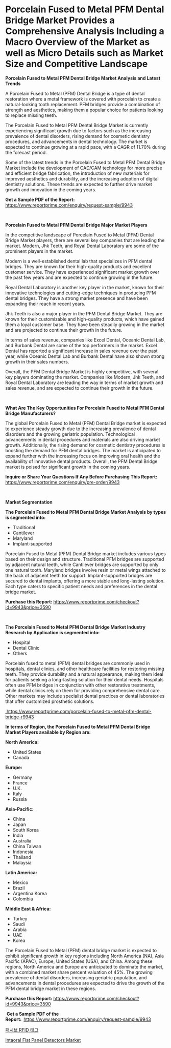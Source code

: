 <p><h1>Porcelain Fused to Metal PFM Dental Bridge Market Provides a Comprehensive Analysis Including a Macro Overview of the Market as well as Micro Details such as Market Size and Competitive Landscape</h1></p><p><strong>Porcelain Fused to Metal PFM Dental Bridge Market Analysis and Latest Trends</strong></p>
<p><p>A Porcelain Fused to Metal (PFM) Dental Bridge is a type of dental restoration where a metal framework is covered with porcelain to create a natural-looking tooth replacement. PFM bridges provide a combination of strength and aesthetics, making them a popular choice for patients looking to replace missing teeth.</p><p>The Porcelain Fused to Metal PFM Dental Bridge Market is currently experiencing significant growth due to factors such as the increasing prevalence of dental disorders, rising demand for cosmetic dentistry procedures, and advancements in dental technology. The market is expected to continue growing at a rapid pace, with a CAGR of 11.70% during the forecast period.</p><p>Some of the latest trends in the Porcelain Fused to Metal PFM Dental Bridge Market include the development of CAD/CAM technology for more precise and efficient bridge fabrication, the introduction of new materials for improved aesthetics and durability, and the increasing adoption of digital dentistry solutions. These trends are expected to further drive market growth and innovation in the coming years.</p></p>
<p><strong>Get a Sample PDF of the Report:&nbsp;</strong> <a href="https://www.reportprime.com/enquiry/request-sample/9943">https://www.reportprime.com/enquiry/request-sample/9943</a></p>
<p>&nbsp;</p>
<p><strong>Porcelain Fused to Metal PFM Dental Bridge Major Market Players</strong></p>
<p><p>In the competitive landscape of Porcelain Fused to Metal (PFM) Dental Bridge Market players, there are several key companies that are leading the market. Modern, Jhk Teeth, and Royal Dental Laboratory are some of the prominent players in the market. </p><p>Modern is a well-established dental lab that specializes in PFM dental bridges. They are known for their high-quality products and excellent customer service. They have experienced significant market growth over the past few years and are expected to continue growing in the future.</p><p>Royal Dental Laboratory is another key player in the market, known for their innovative technologies and cutting-edge techniques in producing PFM dental bridges. They have a strong market presence and have been expanding their reach in recent years. </p><p>Jhk Teeth is also a major player in the PFM Dental Bridge Market. They are known for their customizable and high-quality products, which have gained them a loyal customer base. They have been steadily growing in the market and are projected to continue their growth in the future.</p><p>In terms of sales revenue, companies like Excel Dental, Oceanic Dental Lab, and Burbank Dental are some of the top performers in the market. Excel Dental has reported a significant increase in sales revenue over the past year, while Oceanic Dental Lab and Burbank Dental have also shown strong growth in their sales numbers.</p><p>Overall, the PFM Dental Bridge Market is highly competitive, with several key players dominating the market. Companies like Modern, Jhk Teeth, and Royal Dental Laboratory are leading the way in terms of market growth and sales revenue, and are expected to continue their growth in the future.</p></p>
<p>&nbsp;</p>
<p><strong>What Are The Key Opportunities For Porcelain Fused to Metal PFM Dental Bridge Manufacturers?</strong></p>
<p><p>The global Porcelain Fused to Metal (PFM) Dental Bridge market is expected to experience steady growth due to the increasing prevalence of dental disorders and the growing geriatric population. Technological advancements in dental procedures and materials are also driving market growth. Additionally, the rising demand for cosmetic dentistry procedures is boosting the demand for PFM dental bridges. The market is anticipated to expand further with the increasing focus on improving oral health and the availability of innovative dental products. Overall, the PFM Dental Bridge market is poised for significant growth in the coming years.</p></p>
<p><strong>Inquire or Share Your Questions If Any Before Purchasing This Report:</strong> <a href="https://www.reportprime.com/enquiry/pre-order/9943">https://www.reportprime.com/enquiry/pre-order/9943</a></p>
<p>&nbsp;</p>
<p><strong>Market Segmentation</strong></p>
<p><strong>The Porcelain Fused to Metal PFM Dental Bridge Market Analysis by types is segmented into:</strong></p>
<p><ul><li>Traditional</li><li>Cantilever</li><li>Maryland</li><li>Implant-supported</li></ul></p>
<p><p>Porcelain Fused to Metal (PFM) Dental Bridge market includes various types based on their design and structure. Traditional PFM bridges are supported by adjacent natural teeth, while Cantilever bridges are supported by only one natural tooth. Maryland bridges involve resin or metal wings attached to the back of adjacent teeth for support. Implant-supported bridges are secured to dental implants, offering a more stable and long-lasting solution. Each type caters to specific patient needs and preferences in the dental bridge market.</p></p>
<p><strong>Purchase this Report:&nbsp;</strong><a href="https://www.reportprime.com/checkout?id=9943&price=3590">https://www.reportprime.com/checkout?id=9943&price=3590</a></p>
<p>&nbsp;</p>
<p><strong>The Porcelain Fused to Metal PFM Dental Bridge Market Industry Research by Application is segmented into:</strong></p>
<p><ul><li>Hospital</li><li>Dental Clinic</li><li>Others</li></ul></p>
<p><p>Porcelain fused to metal (PFM) dental bridges are commonly used in hospitals, dental clinics, and other healthcare facilities for restoring missing teeth. They provide durability and a natural appearance, making them ideal for patients seeking a long-lasting solution for their dental needs. Hospitals often use PFM bridges in conjunction with other restorative treatments, while dental clinics rely on them for providing comprehensive dental care. Other markets may include specialist dental practices or dental laboratories that offer customized prosthetic solutions.</p></p>
<p><a href="https://www.reportprime.com/porcelain-fused-to-metal-pfm-dental-bridge-r9943">&nbsp;https://www.reportprime.com/porcelain-fused-to-metal-pfm-dental-bridge-r9943</a></p>
<p><strong>In terms of Region, the Porcelain Fused to Metal PFM Dental Bridge Market Players available by Region are:</strong></p>
<p>
    <p> <strong> North America: </strong>
        <ul>
            <li>United States</li>
            <li>Canada</li>
        </ul>
        </p> 
    <p> <strong> Europe: </strong>
        <ul>
            <li>Germany</li>
            <li>France</li>
            <li>U.K.</li>
            <li>Italy</li>
            <li>Russia</li>
        </ul>
        </p> 
    <p> <strong> Asia-Pacific: </strong>
        <ul>
            <li>China</li>
            <li>Japan</li>
            <li>South Korea</li>
            <li>India</li>
            <li>Australia</li>
            <li>China Taiwan</li>
            <li>Indonesia</li>
            <li>Thailand</li>
            <li>Malaysia</li>
        </ul>
        </p> 
    <p> <strong> Latin America: </strong>
        <ul>
            <li>Mexico</li>
            <li>Brazil</li>
            <li>Argentina Korea</li>
            <li>Colombia</li>
        </ul>
        </p> 
    <p> <strong> Middle East & Africa: </strong>
        <ul>
            <li>Turkey</li>
            <li>Saudi</li>
            <li>Arabia</li>
            <li>UAE</li>
            <li>Korea</li>
        </ul>
    </p>
    </p>
<p><p>The Porcelain Fused to Metal (PFM) dental bridge market is expected to exhibit significant growth in key regions including North America (NA), Asia Pacific (APAC), Europe, United States (USA), and China. Among these regions, North America and Europe are anticipated to dominate the market, with a combined market share percent valuation of 45%. The growing prevalence of dental disorders, increasing geriatric population, and advancements in dental procedures are expected to drive the growth of the PFM dental bridge market in these regions.</p></p>
<p><strong>Purchase this Report: </strong><a href="https://www.reportprime.com/checkout?id=9943&price=3590">https://www.reportprime.com/checkout?id=9943&price=3590</a></p>
<p>&nbsp;<strong>Get a Sample PDF of the Report:&nbsp;&nbsp;</strong><a href="https://www.reportprime.com/enquiry/request-sample/9943">https://www.reportprime.com/enquiry/request-sample/9943</a></p>
<p><strong></strong></p>
<p><p><a href="https://github.com/sougarounis/Market-Research-Report-List-3/blob/main/664684921596.md">패시브 RFID 태그</a></p><p><a href="https://github.com/RichRobinson5/Market-Research-Report-List-4/blob/main/intaoral-flat-panel-detectors-market.md">Intaoral Flat Panel Detectors Market</a></p></p>